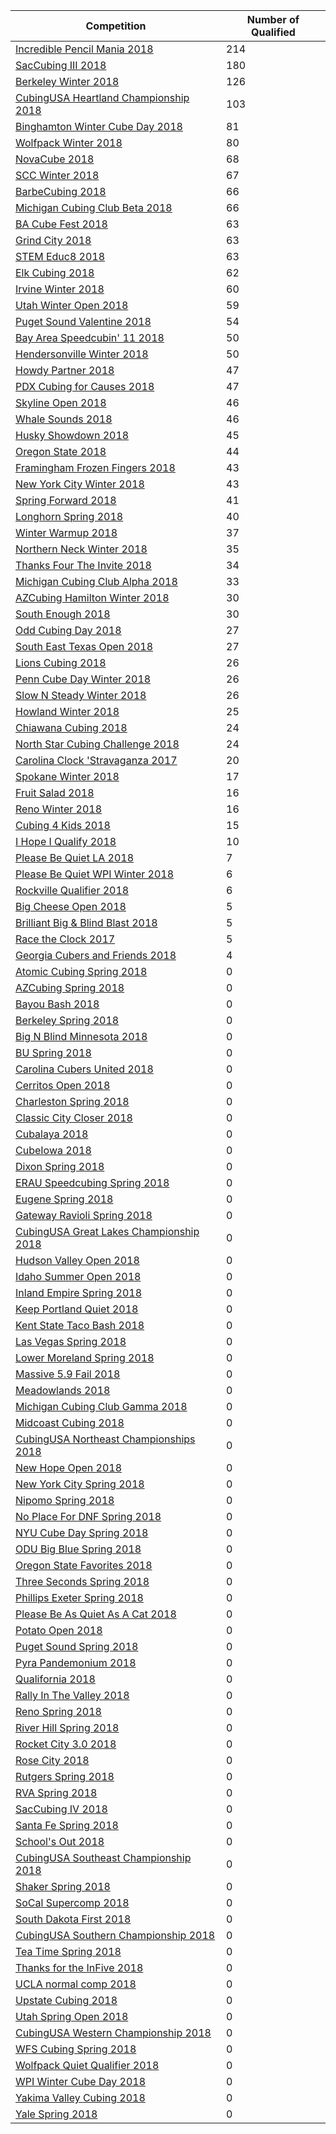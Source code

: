 |Competition|Number of Qualified|
|--|--|
|[Incredible Pencil Mania 2018](https://www.worldcubeassociation.org/competitions/IncrediblePencilMania2018)|214
|[SacCubing III 2018](https://www.worldcubeassociation.org/competitions/SacCubingIII2018)|180
|[Berkeley Winter 2018](https://www.worldcubeassociation.org/competitions/BerkeleyWinter2018)|126
|[CubingUSA Heartland Championship 2018](https://www.worldcubeassociation.org/competitions/HeartlandChampionships2018)|103
|[Binghamton Winter Cube Day 2018](https://www.worldcubeassociation.org/competitions/BinghamtonWinterCubeDay2018)|81
|[Wolfpack Winter 2018](https://www.worldcubeassociation.org/competitions/WolfpackWinter2018)|80
|[NovaCube 2018](https://www.worldcubeassociation.org/competitions/NovaCube2018)|68
|[SCC Winter 2018](https://www.worldcubeassociation.org/competitions/SCCWinter2018)|67
|[BarbeCubing 2018](https://www.worldcubeassociation.org/competitions/BarbeCubing2018)|66
|[Michigan Cubing Club Beta 2018](https://www.worldcubeassociation.org/competitions/MichiganCubingClubBeta2018)|66
|[BA Cube Fest 2018](https://www.worldcubeassociation.org/competitions/BACubeFest2018)|63
|[Grind City 2018](https://www.worldcubeassociation.org/competitions/GrindCity2018)|63
|[STEM Educ8 2018](https://www.worldcubeassociation.org/competitions/STEMEduc82018)|63
|[Elk Cubing 2018](https://www.worldcubeassociation.org/competitions/ElkCubing2018)|62
|[Irvine Winter 2018](https://www.worldcubeassociation.org/competitions/IrvineWinter2018)|60
|[Utah Winter Open 2018](https://www.worldcubeassociation.org/competitions/UtahWinterOpen2018)|59
|[Puget Sound Valentine 2018](https://www.worldcubeassociation.org/competitions/PugetSoundValentine2018)|54
|[Bay Area Speedcubin' 11 2018](https://www.worldcubeassociation.org/competitions/BayAreaSpeedcubin112018)|50
|[Hendersonville Winter 2018](https://www.worldcubeassociation.org/competitions/HendersonvilleWinter2018)|50
|[Howdy Partner 2018](https://www.worldcubeassociation.org/competitions/HowdyPartner2018)|47
|[PDX Cubing for Causes 2018](https://www.worldcubeassociation.org/competitions/PDXCubingforCauses2018)|47
|[Skyline Open 2018](https://www.worldcubeassociation.org/competitions/SkylineOpen2018)|46
|[Whale Sounds 2018](https://www.worldcubeassociation.org/competitions/WhaleSounds2018)|46
|[Husky Showdown 2018](https://www.worldcubeassociation.org/competitions/HuskyShowdown2018)|45
|[Oregon State 2018](https://www.worldcubeassociation.org/competitions/OregonState2018)|44
|[Framingham Frozen Fingers 2018](https://www.worldcubeassociation.org/competitions/FraminghamFrozenFingers2018)|43
|[New York City Winter 2018](https://www.worldcubeassociation.org/competitions/NewYorkCityWinter2018)|43
|[Spring Forward 2018](https://www.worldcubeassociation.org/competitions/SpringForward2018)|41
|[Longhorn Spring 2018](https://www.worldcubeassociation.org/competitions/LonghornSpring2018)|40
|[Winter Warmup 2018](https://www.worldcubeassociation.org/competitions/WinterWarmup2018)|37
|[Northern Neck Winter 2018](https://www.worldcubeassociation.org/competitions/NorthernNeckWinter2018)|35
|[Thanks Four The Invite 2018](https://www.worldcubeassociation.org/competitions/ThanksFourTheInvite2018)|34
|[Michigan Cubing Club Alpha 2018](https://www.worldcubeassociation.org/competitions/MichiganCubingClubAlpha2018)|33
|[AZCubing Hamilton Winter 2018](https://www.worldcubeassociation.org/competitions/AZCubingHamiltonWinter2018)|30
|[South Enough 2018](https://www.worldcubeassociation.org/competitions/SouthEnough2018)|30
|[Odd Cubing Day 2018](https://www.worldcubeassociation.org/competitions/OddCubingDay2018)|27
|[South East Texas Open 2018](https://www.worldcubeassociation.org/competitions/SouthEastTexasOpen2018)|27
|[Lions Cubing 2018](https://www.worldcubeassociation.org/competitions/LionsCubing2018)|26
|[Penn Cube Day Winter 2018](https://www.worldcubeassociation.org/competitions/PennCubeDayWinter2018)|26
|[Slow N Steady Winter 2018](https://www.worldcubeassociation.org/competitions/SlowNSteadyWinter2018)|26
|[Howland Winter 2018](https://www.worldcubeassociation.org/competitions/HowlandWinter2018)|25
|[Chiawana Cubing 2018](https://www.worldcubeassociation.org/competitions/ChiawanaCubing2018)|24
|[North Star Cubing Challenge 2018](https://www.worldcubeassociation.org/competitions/NorthStarCubingChallenge2018)|24
|[Carolina Clock 'Stravaganza 2017](https://www.worldcubeassociation.org/competitions/CarolinaClockStravaganza2017)|20
|[Spokane Winter 2018](https://www.worldcubeassociation.org/competitions/SpokaneWinter2018)|17
|[Fruit Salad 2018](https://www.worldcubeassociation.org/competitions/FruitSalad2018)|16
|[Reno Winter 2018](https://www.worldcubeassociation.org/competitions/RenoWinter2018)|16
|[Cubing 4 Kids 2018](https://www.worldcubeassociation.org/competitions/Cubing4Kids2018)|15
|[I Hope I Qualify 2018](https://www.worldcubeassociation.org/competitions/IHopeIQualify2018)|10
|[Please Be Quiet LA 2018](https://www.worldcubeassociation.org/competitions/PBQLA2018)|7
|[Please Be Quiet WPI Winter 2018](https://www.worldcubeassociation.org/competitions/PleaseBeQuietWPIWinter2018)|6
|[Rockville Qualifier 2018](https://www.worldcubeassociation.org/competitions/RockvilleQualifier2018)|6
|[Big Cheese Open 2018](https://www.worldcubeassociation.org/competitions/BigCheeseOpen2018)|5
|[Brilliant Big &amp; Blind Blast 2018](https://www.worldcubeassociation.org/competitions/BrilliantBNBB2018)|5
|[Race the Clock 2017](https://www.worldcubeassociation.org/competitions/RacetheClock2017)|5
|[Georgia Cubers and Friends 2018](https://www.worldcubeassociation.org/competitions/GACubers2018)|4
|[Atomic Cubing Spring 2018](https://www.worldcubeassociation.org/competitions/AtomicCubingSpring2018)|0
|[AZCubing Spring 2018](https://www.worldcubeassociation.org/competitions/AZCubingSpring2018)|0
|[Bayou Bash 2018](https://www.worldcubeassociation.org/competitions/BayouBash2018)|0
|[Berkeley Spring 2018](https://www.worldcubeassociation.org/competitions/BerkeleySpring2018)|0
|[Big N Blind Minnesota 2018](https://www.worldcubeassociation.org/competitions/BigBlindMinnesota2018)|0
|[BU Spring 2018](https://www.worldcubeassociation.org/competitions/BUSpring2018)|0
|[Carolina Cubers United 2018](https://www.worldcubeassociation.org/competitions/CarolinaCubersUnited2018)|0
|[Cerritos Open 2018](https://www.worldcubeassociation.org/competitions/Cerritos2018)|0
|[Charleston Spring 2018](https://www.worldcubeassociation.org/competitions/CharlestonSpring2018)|0
|[Classic City Closer 2018](https://www.worldcubeassociation.org/competitions/ClassicCityCloser2018)|0
|[Cubalaya 2018](https://www.worldcubeassociation.org/competitions/Cubalaya2018)|0
|[CubeIowa 2018](https://www.worldcubeassociation.org/competitions/CubeIA2018)|0
|[Dixon Spring 2018](https://www.worldcubeassociation.org/competitions/DixonSpring2018)|0
|[ERAU Speedcubing Spring 2018](https://www.worldcubeassociation.org/competitions/ERAUSpeedcubingSpring2018)|0
|[Eugene Spring 2018](https://www.worldcubeassociation.org/competitions/EugeneSpring2018)|0
|[Gateway Ravioli Spring 2018](https://www.worldcubeassociation.org/competitions/GatewayRavioli2018)|0
|[CubingUSA Great Lakes Championship 2018](https://www.worldcubeassociation.org/competitions/GreatLakesChampionship2018)|0
|[Hudson Valley Open 2018](https://www.worldcubeassociation.org/competitions/HudsonValleyOpen2018)|0
|[Idaho Summer Open 2018](https://www.worldcubeassociation.org/competitions/IdahoSummerOpen2018)|0
|[Inland Empire Spring 2018](https://www.worldcubeassociation.org/competitions/InlandEmpireSpring2018)|0
|[Keep Portland Quiet 2018](https://www.worldcubeassociation.org/competitions/KeepPortlandQuiet2018)|0
|[Kent State Taco Bash 2018](https://www.worldcubeassociation.org/competitions/KentStateTacoBash2018)|0
|[Las Vegas Spring 2018](https://www.worldcubeassociation.org/competitions/LasVegasSpring2018)|0
|[Lower Moreland Spring 2018](https://www.worldcubeassociation.org/competitions/LowerMorelandSpring2018)|0
|[Massive 5.9 Fail 2018](https://www.worldcubeassociation.org/competitions/Massive5point9Fail2018)|0
|[Meadowlands 2018](https://www.worldcubeassociation.org/competitions/Meadowlands2018)|0
|[Michigan Cubing Club Gamma 2018](https://www.worldcubeassociation.org/competitions/MichiganCubingClubGamma2018)|0
|[Midcoast Cubing 2018](https://www.worldcubeassociation.org/competitions/MidcoastCubing2018)|0
|[CubingUSA Northeast Championships 2018](https://www.worldcubeassociation.org/competitions/NEChamps2018)|0
|[New Hope Open 2018](https://www.worldcubeassociation.org/competitions/NewHopeOpen2018)|0
|[New York City Spring 2018](https://www.worldcubeassociation.org/competitions/NewYorkCitySpring2018)|0
|[Nipomo Spring 2018](https://www.worldcubeassociation.org/competitions/Nipomo2018)|0
|[No Place For DNF Spring 2018](https://www.worldcubeassociation.org/competitions/NoPlaceForDNFSpring2018)|0
|[NYU Cube Day Spring 2018](https://www.worldcubeassociation.org/competitions/NYUCubeDaySpring2018)|0
|[ODU Big Blue Spring 2018](https://www.worldcubeassociation.org/competitions/ODUBigBlueSpring2018)|0
|[Oregon State Favorites 2018](https://www.worldcubeassociation.org/competitions/OregonStateFavorites2018)|0
|[Three Seconds Spring 2018](https://www.worldcubeassociation.org/competitions/PantherPaws2018)|0
|[Phillips Exeter Spring 2018](https://www.worldcubeassociation.org/competitions/PhillipsExeterSpring2018)|0
|[Please Be As Quiet As A Cat 2018](https://www.worldcubeassociation.org/competitions/PleaseBeAsQuietAsACat2018)|0
|[Potato Open 2018](https://www.worldcubeassociation.org/competitions/PotatoOpen2018)|0
|[Puget Sound Spring 2018](https://www.worldcubeassociation.org/competitions/PugetSoundSpring2018)|0
|[Pyra Pandemonium 2018](https://www.worldcubeassociation.org/competitions/PyraPandemonium2018)|0
|[Qualifornia 2018](https://www.worldcubeassociation.org/competitions/Qualifornia2018)|0
|[Rally In The Valley 2018](https://www.worldcubeassociation.org/competitions/RallyInTheValley2018)|0
|[Reno Spring 2018](https://www.worldcubeassociation.org/competitions/RenoSpring2018)|0
|[River Hill Spring 2018](https://www.worldcubeassociation.org/competitions/RiverHillSpring2018)|0
|[Rocket City 3.0 2018](https://www.worldcubeassociation.org/competitions/RocketCity302018)|0
|[Rose City 2018](https://www.worldcubeassociation.org/competitions/RoseCity2018)|0
|[Rutgers Spring 2018](https://www.worldcubeassociation.org/competitions/RutgersSpring2018)|0
|[RVA Spring 2018](https://www.worldcubeassociation.org/competitions/RVASpring2018)|0
|[SacCubing IV 2018](https://www.worldcubeassociation.org/competitions/SacCubingIV2018)|0
|[Santa Fe Spring 2018](https://www.worldcubeassociation.org/competitions/SantaFeSpring2018)|0
|[School's Out 2018](https://www.worldcubeassociation.org/competitions/SchoolsOut2018)|0
|[CubingUSA Southeast Championship 2018](https://www.worldcubeassociation.org/competitions/SEChamp2018)|0
|[Shaker Spring 2018](https://www.worldcubeassociation.org/competitions/ShakerSpring2018)|0
|[SoCal Supercomp 2018](https://www.worldcubeassociation.org/competitions/SoCalSupercomp2018)|0
|[South Dakota First 2018](https://www.worldcubeassociation.org/competitions/SouthDakotaFirst2018)|0
|[CubingUSA Southern Championship 2018](https://www.worldcubeassociation.org/competitions/SouthernChampionship2018)|0
|[Tea Time Spring 2018](https://www.worldcubeassociation.org/competitions/TeaTimeSpring2018)|0
|[Thanks for the InFive 2018](https://www.worldcubeassociation.org/competitions/ThanksfortheInFive2018)|0
|[UCLA normal comp 2018](https://www.worldcubeassociation.org/competitions/UCLAnormalcomp2018)|0
|[Upstate Cubing 2018](https://www.worldcubeassociation.org/competitions/UpstateCubing2018)|0
|[Utah Spring Open 2018](https://www.worldcubeassociation.org/competitions/UtahSpringOpen2018)|0
|[CubingUSA Western Championship 2018](https://www.worldcubeassociation.org/competitions/WesternChampionship2018)|0
|[WFS Cubing Spring 2018](https://www.worldcubeassociation.org/competitions/WFSSpring2018)|0
|[Wolfpack Quiet Qualifier 2018](https://www.worldcubeassociation.org/competitions/WolfpackQuietQualifier2018)|0
|[WPI Winter Cube Day 2018](https://www.worldcubeassociation.org/competitions/WPIWinterCubeDay2018)|0
|[Yakima Valley Cubing 2018](https://www.worldcubeassociation.org/competitions/YakimaValleyCubing2018)|0
|[Yale Spring 2018](https://www.worldcubeassociation.org/competitions/YaleSpring2018)|0
